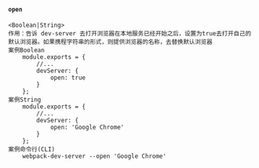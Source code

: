 #### `open`
    <Boolean|String>
    作用：告诉 dev-server 去打开浏览器在本地服务已经开始之后，设置为true去打开自己的默认浏览器。如果携程字符串的形式，则提供浏览器的名称，去替换默认浏览器
    案例Boolean
        module.exports = {
            //...
            devServer: {
                open: true
            }
        };
    案例String
        module.exports = {
            //...
            devServer: {
                open: 'Google Chrome'
            }
        };
    案例命令行(CLI)
        webpack-dev-server --open 'Google Chrome'